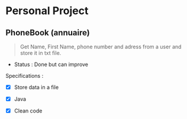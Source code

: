 # Personal Project
## PhoneBook (annuaire)
>Get Name, First Name, phone number and adress from a user and store it in txt file.

* Status : Done but can improve

Specifications :
- [x] Store data in a file
- [x] Java
- [x] Clean code

